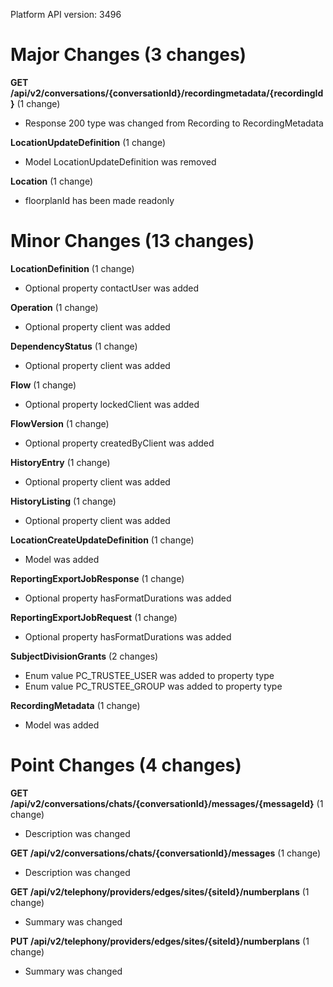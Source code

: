 Platform API version: 3496


# Major Changes (3 changes)

**GET /api/v2/conversations/{conversationId}/recordingmetadata/{recordingId}** (1 change)

* Response 200 type was changed from Recording to RecordingMetadata

**LocationUpdateDefinition** (1 change)

* Model LocationUpdateDefinition was removed

**Location** (1 change)

* floorplanId has been made readonly


# Minor Changes (13 changes)

**LocationDefinition** (1 change)

* Optional property contactUser was added

**Operation** (1 change)

* Optional property client was added

**DependencyStatus** (1 change)

* Optional property client was added

**Flow** (1 change)

* Optional property lockedClient was added

**FlowVersion** (1 change)

* Optional property createdByClient was added

**HistoryEntry** (1 change)

* Optional property client was added

**HistoryListing** (1 change)

* Optional property client was added

**LocationCreateUpdateDefinition** (1 change)

* Model was added

**ReportingExportJobResponse** (1 change)

* Optional property hasFormatDurations was added

**ReportingExportJobRequest** (1 change)

* Optional property hasFormatDurations was added

**SubjectDivisionGrants** (2 changes)

* Enum value PC_TRUSTEE_USER was added to property type
* Enum value PC_TRUSTEE_GROUP was added to property type

**RecordingMetadata** (1 change)

* Model was added


# Point Changes (4 changes)

**GET /api/v2/conversations/chats/{conversationId}/messages/{messageId}** (1 change)

* Description was changed

**GET /api/v2/conversations/chats/{conversationId}/messages** (1 change)

* Description was changed

**GET /api/v2/telephony/providers/edges/sites/{siteId}/numberplans** (1 change)

* Summary was changed

**PUT /api/v2/telephony/providers/edges/sites/{siteId}/numberplans** (1 change)

* Summary was changed
